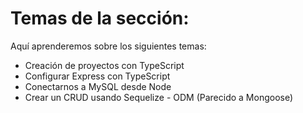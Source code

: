# **Temas de la sección:**
Aquí aprenderemos sobre los siguientes temas:

- Creación de proyectos con TypeScript
- Configurar Express con TypeScript
- Conectarnos a MySQL desde Node
- Crear un CRUD usando Sequelize - ODM (Parecido a Mongoose)